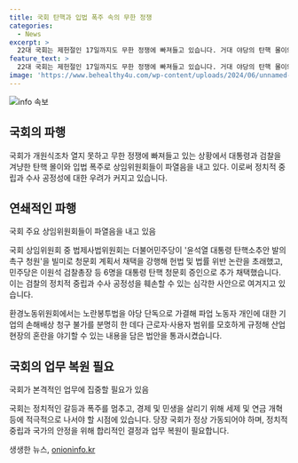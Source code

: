 ```yaml
---
title: 국회 탄핵과 입법 폭주 속의 무한 정쟁
categories:
  - News
excerpt: >
  22대 국회는 제헌절인 17일까지도 무한 정쟁에 빠져들고 있습니다. 거대 야당의 탄핵 몰이와 입법 폭주로 국회 상임위원회들이 파열음을 내고 있습니다. 특히 더불어민주당은 윤석열 대통령 탄핵소추안을 빌미로 청문회 계획서 채택을 강행하며 헌법 및 법률 위반 논란을 초래했습니다. 거대 야당의 입법 폭주도 심각하며, 민주당은 국회 권한을 키우는 22개의 법안을 발의하여 국정을 방해하고 있다는 비판이 나오고 있습니다. 정치의 복원을 위해 국회는 조속히 정상 가동되어 세제 및 연금 개혁 등을 본격화해야 합니다.
feature_text: >
  22대 국회는 제헌절인 17일까지도 무한 정쟁에 빠져들고 있습니다. 거대 야당의 탄핵 몰이와 입법 폭주로 국회 상임위원회들이 파열음을 내고 있습니다. 특히 더불어민주당은 윤석열 대통령 탄핵소추안을 빌미로 청문회 계획서 채택을 강행하며 헌법 및 법률 위반 논란을 초래했습니다. 거대 야당의 입법 폭주도 심각하며, 민주당은 국회 권한을 키우는 22개의 법안을 발의하여 국정을 방해하고 있다는 비판이 나오고 있습니다. 정치의 복원을 위해 국회는 조속히 정상 가동되어 세제 및 연금 개혁 등을 본격화해야 합니다.
image: 'https://www.behealthy4u.com/wp-content/uploads/2024/06/unnamed-file.png'
---
```


<p><img src="https://www.behealthy4u.com/wp-content/uploads/2024/06/unnamed-file.png" alt="info 속보" /></p>

<h2 data-ke-size="size26"><b>국회의 파행</b></h2>

<p>국회가 개원식조차 열지 못하고 무한 정쟁에 빠져들고 있는 상황에서 대통령과 검찰을 겨냥한 탄핵 몰이와 입법 폭주로 상임위원회들이 파열음을 내고 있다. 이로써 정치적 중립과 수사 공정성에 대한 우려가 커지고 있습니다.</p>

<h2 data-ke-size="size24">연쇄적인 파행</h2>

<p data-ke-size="size16">국회 주요 상임위원회들이 파열음을 내고 있음</p>

<p>국회 상임위원회 중 법제사법위원회는 더불어민주당이 '윤석열 대통령 탄핵소추안 발의 촉구 청원'을 빌미로 청문회 계획서 채택을 강행해 헌법 및 법률 위반 논란을 초래했고, 민주당은 이원석 검찰총장 등 6명을 대통령 탄핵 청문회 증인으로 추가 채택했습니다. 이는 검찰의 정치적 중립과 수사 공정성을 훼손할 수 있는 심각한 사안으로 여겨지고 있습니다.</p>

<p>환경노동위원회에서는 노란봉투법을 야당 단독으로 가결해 파업 노동자 개인에 대한 기업의 손해배상 청구 불가를 분명히 한 데다 근로자·사용자 범위를 모호하게 규정해 산업 현장의 혼란을 야기할 수 있는 내용을 담은 법안을 통과시켰습니다.</p>

<h2 data-ke-size="size24">국회의 업무 복원 필요</h2>

<p data-ke-size="size16">국회가 본격적인 업무에 집중할 필요가 있음</p>

<p>국회는 정치적인 갈등과 폭주를 멈추고, 경제 및 민생을 살리기 위해 세제 및 연금 개혁 등에 적극적으로 나서야 할 시점에 있습니다. 당장 국회가 정상 가동되어야 하며, 정치적 중립과 국가의 안정을 위해 합리적인 결정과 업무 복원이 필요합니다.</p>
생생한 뉴스, <a href="https://onioninfo.kr" rel="dofollow">onioninfo.kr</a>


